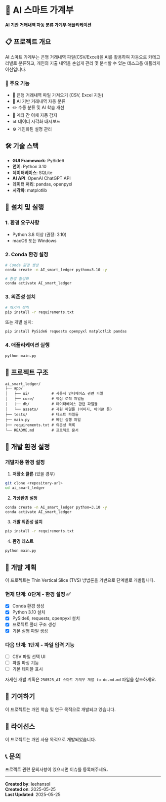 # 🏦 AI 스마트 가계부

**AI 기반 거래내역 자동 분류 가계부 애플리케이션**

## 📋 프로젝트 개요

AI 스마트 가계부는 은행 거래내역 파일(CSV/Excel)을 AI를 활용하여 자동으로 카테고리별로 분류하고, 개인의 지출 내역을 손쉽게 관리 및 분석할 수 있는 데스크톱 애플리케이션입니다.

### 🎯 주요 기능
- 📁 은행 거래내역 파일 가져오기 (CSV, Excel 지원)
- 🤖 AI 기반 거래내역 자동 분류
- ✏️ 수동 분류 및 AI 학습 개선
- 🔄 계좌 간 이체 자동 감지
- 📊 데이터 시각화 대시보드
- ⚙️ 개인화된 설정 관리

## 🛠 기술 스택

- **GUI Framework**: PySide6
- **언어**: Python 3.10
- **데이터베이스**: SQLite
- **AI API**: OpenAI ChatGPT API
- **데이터 처리**: pandas, openpyxl
- **시각화**: matplotlib

## 🚀 설치 및 실행

### 1. 환경 요구사항
- Python 3.8 이상 (권장: 3.10)
- macOS 또는 Windows

### 2. Conda 환경 설정

```bash
# Conda 환경 생성
conda create -n AI_smart_ledger python=3.10 -y

# 환경 활성화
conda activate AI_smart_ledger
```

### 3. 의존성 설치

```bash
# 패키지 설치
pip install -r requirements.txt
```

또는 개별 설치:

```bash
pip install PySide6 requests openpyxl matplotlib pandas
```

### 4. 애플리케이션 실행

```bash
python main.py
```

## 📁 프로젝트 구조

```
ai_smart_ledger/
├── app/
│   ├── ui/          # 사용자 인터페이스 관련 파일
│   ├── core/        # 핵심 로직 파일들
│   ├── db/          # 데이터베이스 관련 파일들
│   └── assets/      # 자원 파일들 (이미지, 아이콘 등)
├── tests/           # 테스트 파일들
├── main.py          # 메인 실행 파일
├── requirements.txt # 의존성 목록
└── README.md        # 프로젝트 문서
```

## 🔧 개발 환경 설정

### 개발자용 환경 설정

1. **저장소 클론** (있을 경우)
```bash
git clone <repository-url>
cd ai_smart_ledger
```

2. **가상환경 설정**
```bash
conda create -n AI_smart_ledger python=3.10 -y
conda activate AI_smart_ledger
```

3. **개발 의존성 설치**
```bash
pip install -r requirements.txt
```

4. **환경 테스트**
```bash
python main.py
```

## 📝 개발 계획

이 프로젝트는 Thin Vertical Slice (TVS) 방법론을 기반으로 단계별로 개발됩니다.

### 현재 단계: 0단계 - 환경 설정 ✅
- [x] Conda 환경 생성
- [x] Python 3.10 설치
- [x] PySide6, requests, openpyxl 설치
- [x] 프로젝트 폴더 구조 생성
- [x] 기본 실행 파일 생성

### 다음 단계: 1단계 - 파일 입력 기능
- [ ] CSV 파일 선택 UI
- [ ] 파일 파싱 기능
- [ ] 기본 테이블 표시

자세한 개발 계획은 `250525_AI 스마트 가계부 개발 to-do.md.md` 파일을 참조하세요.

## 🤝 기여하기

이 프로젝트는 개인 학습 및 연구 목적으로 개발되고 있습니다.

## 📄 라이선스

이 프로젝트는 개인 사용 목적으로 개발되었습니다.

## 📞 문의

프로젝트 관련 문의사항이 있으시면 이슈를 등록해주세요.

---

**Created by**: leehansol  
**Created on**: 2025-05-25  
**Last Updated**: 2025-05-25 